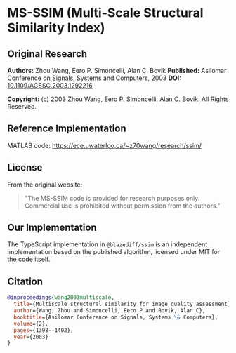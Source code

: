 # MS-SSIM (Multi-Scale Structural Similarity Index)

## Original Research

**Authors:** Zhou Wang, Eero P. Simoncelli, Alan C. Bovik
**Published:** Asilomar Conference on Signals, Systems and Computers, 2003
**DOI:** [10.1109/ACSSC.2003.1292216](https://doi.org/10.1109/ACSSC.2003.1292216)

**Copyright:** (c) 2003 Zhou Wang, Eero P. Simoncelli, Alan C. Bovik. All Rights Reserved.

## Reference Implementation

MATLAB code: https://ece.uwaterloo.ca/~z70wang/research/ssim/

## License

From the original website:
> "The MS-SSIM code is provided for research purposes only. Commercial use is prohibited without permission from the authors."

## Our Implementation

The TypeScript implementation in `@blazediff/ssim` is an independent implementation based on the published algorithm, licensed under MIT for the code itself.

## Citation

```bibtex
@inproceedings{wang2003multiscale,
  title={Multiscale structural similarity for image quality assessment},
  author={Wang, Zhou and Simoncelli, Eero P and Bovik, Alan C},
  booktitle={Asilomar Conference on Signals, Systems \& Computers},
  volume={2},
  pages={1398--1402},
  year={2003}
}
```
